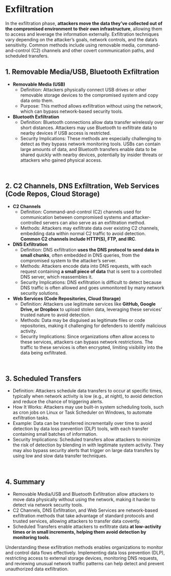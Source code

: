 <br>

# Exfiltration
In the exfiltration phase, **attackers move the data they’ve collected out of the compromised environment to their own infrastructure**, allowing them to access and leverage the information externally. Exfiltration techniques vary depending on the attacker’s goals, network controls, and the data’s sensitivity. Common methods include using removable media, command-and-control (C2) channels and other covert communication paths, and scheduled transfers.

## 1. Removable Media/USB, Bluetooth Exfiltration
  - **Removable Media (USB)**  
    - Definition: Attackers physically connect USB drives or other removable storage devices to the compromised system and copy data onto them.
    - Purpose: This method allows exfiltration without using the network, which can bypass network-based security tools.
  - **Bluetooth Exfiltration**
    - Definition: Bluetooth connections allow data transfer wirelessly over short distances. Attackers may use Bluetooth to exfiltrate data to nearby devices if USB access is restricted.
    - Security Implications: These methods are especially challenging to detect as they bypass network monitoring tools. USBs can contain large amounts of data, and Bluetooth transfers enable data to be shared quickly with nearby devices, potentially by insider threats or attackers who gained physical access.  
<br>

## 2. C2 Channels, DNS Exfiltration, Web Services (Code Repos, Cloud Storage)
  - **C2 Channels**
    - Definition: Command-and-control (C2) channels used for communication between compromised systems and attacker-controlled servers can also serve as an exfiltration method.
    - Methods: Attackers may exfiltrate data over existing C2 channels, embedding data within normal C2 traffic to avoid detection. **Common C2 channels include HTTP(S), FTP, and IRC**.
  - **DNS Exfiltration**
    - Definition: DNS exfiltration **uses the DNS protocol to send data in small chunks**, often embedded in DNS queries, from the compromised system to the attacker’s server.
    - Methods: Attackers encode data into DNS requests, with each request containing **a small piece of data** that is sent to a controlled DNS server, which reassembles it.
    - Security Implications: DNS exfiltration is difficult to detect because DNS traffic is often allowed and goes unmonitored by many network security solutions.
  - **Web Services (Code Repositories, Cloud Storage)**
    - Definition: Attackers use legitimate services like **GitHub, Google Drive, or Dropbox** to upload stolen data, leveraging these services’ trusted nature to avoid detection.
    - Methods: Data may be disguised as legitimate files or code repositories, making it challenging for defenders to identify malicious activity.
    - Security Implications: Since organizations often allow access to these services, attackers can bypass network restrictions. The traffic to these services is often encrypted, limiting visibility into the data being exfiltrated.  
<br>

## 3. Scheduled Transfers
  - Definition: Attackers schedule data transfers to occur at specific times, typically when network activity is low (e.g., at night), to avoid detection and reduce the chance of triggering alerts.
  - How It Works: Attackers may use built-in system scheduling tools, such as cron jobs on Linux or Task Scheduler on Windows, to automate exfiltration tasks.
  - Example: Data can be transferred incrementally over time to avoid detection by data loss prevention (DLP) tools, with each transfer containing small batches of information.
  - Security Implications: Scheduled transfers allow attackers to minimize the risk of detection by blending in with legitimate system activity. They may also bypass security alerts that trigger on large data transfers by using low and slow data transfer techniques.  
<br>

## 4. Summary
  - Removable Media/USB and Bluetooth Exfiltration allow attackers to move data physically without using the network, making it harder to detect via network security tools.
  - C2 Channels, DNS Exfiltration, and Web Services are network-based exfiltration methods that take advantage of standard protocols and trusted services, allowing attackers to transfer data covertly.
  - Scheduled Transfers enable attackers to exfiltrate data **at low-activity times or in small increments, helping them avoid detection by monitoring tools**.

Understanding these exfiltration methods enables organizations to monitor and control data flows effectively. Implementing data loss prevention (DLP), restricting access to external storage devices, monitoring DNS requests, and reviewing unusual network traffic patterns can help detect and prevent unauthorized data exfiltration.  
<br>